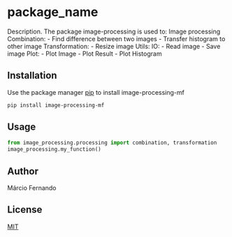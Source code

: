 # package_name

Description. 
The package image-processing is used to:
Image processing    
    Combination:
	- Find difference between two images
	- Transfer histogram to other image
    Transformation:
    - Resize image
Utils:
    IO:
    - Read image
    - Save image
    Plot:
    - Plot Image
    - Plot Result
    - Plot Histogram


## Installation

Use the package manager [pip](https://pip.pypa.io/en/stable/) to install image-processing-mf 

```bash
pip install image-processing-mf 
```

## Usage

```python
from image_processing.processing import combination, transformation 
image_processing.my_function()
```

## Author
Márcio Fernando

## License
[MIT](https://choosealicense.com/licenses/mit/)
